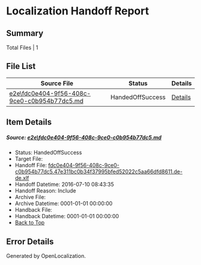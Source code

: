 # <a name='report-top'></a> Localization Handoff Report

## Summary
 Total Files | 1

## File List
 Source File | Status | Details 
 ----------- | ------ | ------- 
 [e2e\fdc0e404-9f56-408c-9ce0-c0b954b77dc5.md](https://github.com/OpenLocalizationTestOrg/oltest/blob/c3b9dcb59eb06c797a72da12c3791cfe645581ae/e2e/fdc0e404-9f56-408c-9ce0-c0b954b77dc5.md) | HandedOffSuccess | [Details](#6f89f26308792e6ddfb05d655cb0d765bfe4a0a31)

## Item Details
##### <a name='6f89f26308792e6ddfb05d655cb0d765bfe4a0a31'></a> Source: [e2e\fdc0e404-9f56-408c-9ce0-c0b954b77dc5.md](https://github.com/OpenLocalizationTestOrg/oltest/blob/c3b9dcb59eb06c797a72da12c3791cfe645581ae/e2e/fdc0e404-9f56-408c-9ce0-c0b954b77dc5.md)
* Status: HandedOffSuccess
* Target File: 
* Handoff File: [fdc0e404-9f56-408c-9ce0-c0b954b77dc5.47e311bc0b34f37995bfed52022c5aa66dfd8611.de-de.xlf](https://github.com/OpenLocalizationTestOrg/olhandoff-e2e/blob/68d4339b880b05ade023190447d4a92988e6c0e9/ol-handoff/OpenLocalizationTestOrg/oltest-dede-fly/ci/ht/fdc0e404-9f56-408c-9ce0-c0b954b77dc5.47e311bc0b34f37995bfed52022c5aa66dfd8611.de-de.xlf)
* Handoff Datetime: 2016-07-10 08:43:35
* Handoff Reason: Include
* Archive File: 
* Archive Datetime: 0001-01-01 00:00:00
* Handback File: 
* Handback Datetime: 0001-01-01 00:00:00
* [Back to Top](#report-top)


## Error Details

Generated by OpenLocalization.
